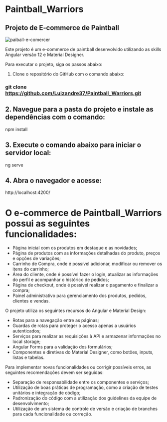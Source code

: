 # Paintball_Warriors
## Projeto de E-commerce de Paintball
![paiball-e-comercer](https://github.com/Luizandre37/Paintball_Warriors/assets/67300107/e0e12a26-9270-4fb8-ab18-e618ecab7880)

Este projeto é um e-commerce de paintball desenvolvido utilizando as skills Angular versão 12 e Material Designer.

Para executar o projeto, siga os passos abaixo:

1. Clone o repositório do GitHub com o comando abaixo:


### git clone https://github.com/Luizandre37/Paintball_Warriors.git


## 2. Navegue para a pasta do projeto e instale as dependências com o comando:


npm install


## 3. Execute o comando abaixo para iniciar o servidor local:


ng serve


## 4. Abra o navegador e acesse:


http://localhost:4200/

# O e-commerce de Paintball_Warriors possui as seguintes funcionalidades:

- Página inicial com os produtos em destaque e as novidades;
- Página de produtos com as informações detalhadas do produto, preços e opções de variações;
- Carrinho de Compra, onde é possível adicionar, modificar ou remover os itens do carrinho;
- Área do cliente, onde é possível fazer o login, atualizar as informações do perfil e acompanhar o histórico de pedidos;
- Página de checkout, onde é possível realizar o pagamento e finalizar a compra;
- Painel administrativo para gerenciamento dos produtos, pedidos, clientes e vendas.

O projeto utiliza os seguintes recursos do Angular e Material Design:

- Rotas para a navegação entre as páginas;
- Guardas de rotas para proteger o acesso apenas a usuários autenticados;
- Serviços para realizar as requisições à API e armazenar informações no local storage;
- Angular Forms para a validação dos formulários;
- Componentes e diretivas do Material Designer, como botões, inputs, listas e tabelas.

Para implementar novas funcionalidades ou corrigir possíveis erros, as seguintes recomendações devem ser seguidas:

- Separação de responsabilidade entre os componentes e serviços;
- Utilização de boas práticas de programação, como a criação de testes unitários e integração de código;
- Padronização do código com a utilização dos guidelines da equipe de desenvolvimento;
- Utilização de um sistema de controle de versão e criação de branches para cada funcionalidade ou correção.
